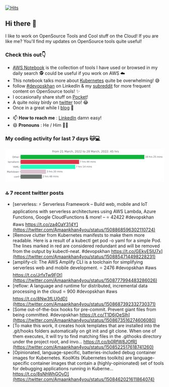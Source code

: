 [![Hits](https://hits.seeyoufarm.com/api/count/incr/badge.svg?url=https%3A%2F%2Fgithub.com%2Fakhan4u%2Fhit-counter&count_bg=%2379C83D&title_bg=%23555555&icon=&icon_color=%23E7E7E7&title=visits&edge_flat=false)](https://hits.seeyoufarm.com)

## Hi there 👋

I like to work on OpenSource Tools and Cool stuff on the Cloud! If you are like me? You'll find my updates on OpenSource tools quite useful!

### Check this out👇

* [AWS Notebook](https://histre.com/public/notebooks/dnllyanu/aws/) is the collection of tools I have used or browsed in my daily search 🕵️ could be useful if you work on AWS ☁️
* This notebook talks more about [Kubernetes](https://histre.com/public/notebooks/6uxdvo3y/kubernetes/) quite be overwhelming! 😅
* follow [#devopskhan](https://www.linkedin.com/feed/hashtag/devopskhan/) on LinkedIn & my [subreddit](https://www.reddit.com/r/devopskhan/) for more frequent content on OpenSource tools! ✨
* I occasionally share stuff on [Pocket](https://getpocket.com/@ej6g8d1dp2829A16a9Tf5d4T6bAMp3d8791rejDe86yem3bm4e14ex4fT4dluk29)!
* A quite noisy birdy on [twitter](https://twitter.com/Amaankhan4you) too! 😂
* Once in a great while I [blog](https://linuxparrot.com/) 😬


- 📫 **How to reach me** : [LinkedIn](https://www.linkedin.com/in/amaan-khan-linux-ninja) damn easy!
- 😄 **Pronouns** : He / Him 🤷‍♂️

### My coding activity for last 7 days 🐱💻

<img src="https://github.com/akhan4u/akhan4u/blob/main/images/stat.svg" alt="Amaan's Wakatime Activity!"/>

### 🔝 7 recent twitter posts
<!-- DEVDOJO:START -->
- [serverless: ⚡ Serverless Framework – Build web, mobile and IoT applications with serverless architectures using AWS Lambda, Azure Functions, Google CloudFunctions &amp; more! – 
⭐️ 42422
#devopskhan #aws
https://t.co/za4OaY314Y](https://twitter.com/Amaankhan4you/status/1508868596302110724)
- [Remove clutter from Kubernetes manifests to make them more readable. Here is a result of a kubectl get pod -o yaml for a simple Pod. The lines marked in red are considered redundant and will be removed from the output by kubectl-neat. #devopskhan https://t.co/GEkyE5lU7x](https://twitter.com/Amaankhan4you/status/1508854714498228231)
- [amplify-cli: The AWS Amplify CLI is a toolchain for simplifying serverless web and mobile development.
⭐️ 2476
#devopskhan #aws
https://t.co/JrfxTw9F0t](https://twitter.com/Amaankhan4you/status/1508777994483286026)
- [reflow: A language and runtime for distributed, incremental data processing in the cloud
⭐️ 900
#devopskhan #aws
https://t.co/8Nw3fLU0dD](https://twitter.com/Amaankhan4you/status/1508687392332730371)
- [Some out-of-the-box hooks for pre-commit. Prevent giant files from being committed. #devopskhan https://t.co/T1D6jOeSlh](https://twitter.com/Amaankhan4you/status/1508673516274606080)
- [To make this work, it creates hook templates that are installed into the .git/hooks folders automatically on git init and git clone. When one of them executes, it will try to find matching files in the .githooks directory under the project root, and invo… https://t.co/b0RfW8JOfR](https://twitter.com/Amaankhan4you/status/1508522517618741260)
- [Opinionated, language-specific, batteries-included debug container images for Kubernetes. KoolKits &lpar;Kubernetes toolkits&rpar; are language-specific container images that contain a &lpar;highly-opinionated&rpar; set of tools for debugging applications running in Kuberne… https://t.co/8sNhWhGOyD](https://twitter.com/Amaankhan4you/status/1508462021611864074)
<!-- DEVDOJO:END -->

<!-- ![Amaan's GitHub stats](https://github-readme-stats.vercel.app/api?username=akhan4u&count_private=true&show_icons=true&hide=contribs) -->

